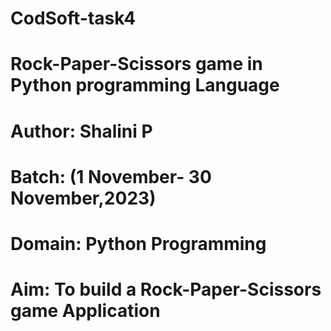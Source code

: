 # CodSoft-task4
# Rock-Paper-Scissors game in Python programming Language
# Author: Shalini P
# Batch: (1 November- 30 November,2023)
# Domain: Python Programming
# Aim: To build a Rock-Paper-Scissors game Application
